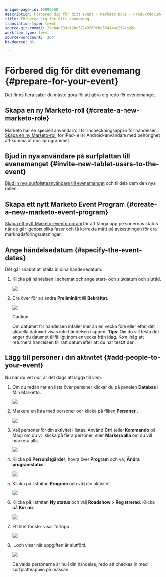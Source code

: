 ```yaml
---
unique-page-id: 10099360
description: Förbered dig för ditt event - Marketo Docs - Produktdokumentation
title: Förbered dig för ditt evenemang
translation-type: tm+mt
source-git-commit: 29eb4c833c128c37849260f0c554144c237ab28e
workflow-type: tm+mt
source-wordcount: '364'
ht-degree: 0%

---
```



# Förbered dig för ditt evenemang {#prepare-for-your-event}

Det finns flera saker du måste göra för att göra dig redo för evenemanget.

## Skapa en ny Marketo-roll {#create-a-new-marketo-role}

Marketo har en speciell användarroll för incheckningsappen för händelser.  [Skapa en ny Marketo-roll](https://docs.marketo.com/display/DOCS/Grant+User+Access+to+the+Check-in+App) för iPad- eller Android-användare med behörighet att komma åt mobilprogrammet.

## Bjud in nya användare på surfplattan till evenemanget {#invite-new-tablet-users-to-the-event}

[Bjud in nya surfplatteanvändare till evenemanget](https://docs.marketo.com/display/DOCS/Grant+User+Access+to+the+Check-in+App) och tilldela dem den nya rollen.

## Skapa ett nytt Marketo Event Program {#create-a-new-marketo-event-program}

[Skapa ett nytt Marketo-eventprogram](/help/marketo/product-docs/demand-generation/events/understanding-events/create-a-new-event-program.md) för att fånga upp personernas status när de går igenom olika faser och få korrekta mått på avkastningen för era marknadsföringssatsningar.

## Ange händelsedatum {#specify-the-event-dates}

Det går snabbt att ställa in dina händelsedatum.

1. Klicka på händelsen i schemat och ange start- och slutdatum och sluttid.

   ![](assets/image2016-4-6-15-3a27-3a35.png)

1. Dra över för att ändra **Preliminärt** till **Bekräftat**.

   ![](assets/image2016-4-6-15-3a30-3a57.png)

   >[!CAUTION]
   >
   >Om datumet för händelsen infaller mer än en vecka före eller efter det aktuella datumet visas inte händelsen i appen. **Tips**: Om du vill testa det anger du datumet tillfälligt inom en vecka från idag. Kom ihåg att returnera händelsen till rätt datum efter att du har testat den.

## Lägg till personer i din aktivitet {#add-people-to-your-event}

Nu när du vet *när*, är det dags att lägga till *vem*.

1. Om du redan har en lista över personer klickar du på panelen **Databas** i Min Marketto.

   ![](assets/db.png)

1. Markera en lista med personer och klicka på fliken **Personer** .

   ![](assets/four.png)

1. Välj personer för din aktivitet i listan. Använd **Ctrl** (eller **Kommando** på Mac) om du vill klicka på flera personer, eller **Markera alla** om du vill markera alla.

   ![](assets/five.png)

1. Klicka på **Personåtgärder**, hovra över **Program** och välj **Ändra programstatus**.

   ![](assets/six.png)

1. Klicka på listrutan **Program** och välj din aktivitet.

   ![](assets/seven.png)

1. Klicka på listrutan **Ny status** och välj **Roadshow > Registrerad**. Klicka på **Kör nu**.

   ![](assets/eight.png)

1. Ett litet fönster visar förlopp..

   ![](assets/image2016-4-7-16-3a49-3a7.png)

1. ...och visar när uppgiften är slutförd.

   ![](assets/ten.png)

   De valda personerna är nu i din händelse, redo att checkas in med surfplatteappen på mässan.
